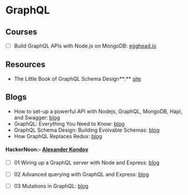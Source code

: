 # GraphQL

## Courses

* [ ]  Build GraphQL APIs with Node.js on MongoDB: [egghead.io](https://egghead.io/courses/build-graphql-apis-with-node-js-on-mongodb?utm_source=drip&utm_medium=email&utm_term=graphql&utm_content=graphql-node-mongodb)

## Resources

* The Little Book of GraphQL Schema Design**:** [site](https://book.graphqlschemadesign.com/)

## Blogs

* How to set-up a powerful API with Nodejs, GraphQL, MongoDB, Hapi, and Swagger: [blog](https://medium.freecodecamp.org/how-to-setup-a-powerful-api-with-nodejs-graphql-mongodb-hapi-and-swagger-e251ac189649)
* GraphQL: Everything You Need to Know: [blog](https://medium.com/@weblab_tech/graphql-everything-you-need-to-know-58756ff253d8)
* GraphQL Schema Design: Building Evolvable Schemas: [blog](https://dev-blog.apollodata.com/graphql-schema-design-building-evolvable-schemas-1501f3c59ed5)
* How GraphQL Replaces Redux: [blog](https://hackernoon.com/how-graphql-replaces-redux-3fff8289221d?mkt_tok=eyJpIjoiTURFM01XUmtaamxpTm1VMCIsInQiOiIrTXlld1NxOFpYcld2VUVxZjZjNDVETTZVOE9GV0UrVmNnZmJiMUhFUHF6aFwvcGpmOXRvQzVJOTZhSUdxZjdsOFNrakpEOGM2ODdzNTFGY05jbU5lZDg2UHlaekNEVDZqbHZwd0l6ZFdiNE5JWVpvTVwvWGlGTGg5eVhxUWRuSHluIn0%3D)

#### HackerNoon:-  [Alexander Kondov](https://hackernoon.com/@KondovAlexander?source=post_header_lockup)

* [ ] 01 Wiring up a GraphQL server with Node and Express: [blog](https://hackernoon.com/wiring-up-a-graphql-server-with-node-and-express-9d00489da4be)
* [ ] 02 Advanced querying with GraphQL and Express: [blog](https://hackernoon.com/advanced-querying-with-graphql-and-express-8cf2fd05f5ea)
* [ ] 03 Mutations in GraphQL: [blog](https://hackernoon.com/mutations-in-graphql-9ac6a28202a2)

